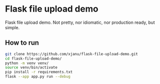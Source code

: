 Flask file upload demo
======================

Flask file upload demo. Not pretty, nor idiomatic, nor production ready,
but simple. 

## How to run
```sh
git clone https://github.com/xjanu/flask-file-upload-demo.git
cd flask-file-upload-demo/
python -m venv venv/
source venv/bin/activate
pip install -r requirements.txt
flask --app app.py run --debug
```
